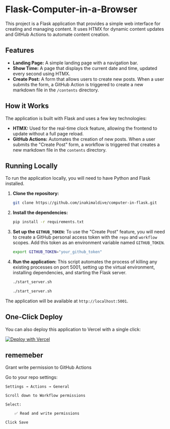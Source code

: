 # Flask-Computer-in-a-Browser

This project is a Flask application that provides a simple web interface for creating and managing content. It uses HTMX for dynamic content updates and GitHub Actions to automate content creation.

## Features

- **Landing Page:** A simple landing page with a navigation bar.
- **Show Time:** A page that displays the current date and time, updated every second using HTMX.
- **Create Post:** A form that allows users to create new posts. When a user submits the form, a GitHub Action is triggered to create a new markdown file in the `/contents` directory.

## How it Works

The application is built with Flask and uses a few key technologies:

- **HTMX:** Used for the real-time clock feature, allowing the frontend to update without a full page reload.
- **GitHub Actions:** Automates the creation of new posts. When a user submits the "Create Post" form, a workflow is triggered that creates a new markdown file in the `contents` directory.

## Running Locally

To run the application locally, you will need to have Python and Flask installed.

1.  **Clone the repository:**
    ```bash
    git clone https://github.com/inakimaldive/computer-in-flask.git
    ```
2.  **Install the dependencies:**
    ```bash
    pip install -r requirements.txt
    ```
3.  **Set up the `GITHUB_TOKEN`:**
    To use the "Create Post" feature, you will need to create a GitHub personal access token with the `repo` and `workflow` scopes. Add this token as an environment variable named `GITHUB_TOKEN`.
    ```bash
    export GITHUB_TOKEN="your_github_token"
    ```
4.  **Run the application:**
    This script automates the process of killing any existing processes on port 5001, setting up the virtual environment, installing dependencies, and starting the Flask server.
    ```bash
    ./start_server.sh
    ```
    ```bash
    ./start_server.sh
    ```
The application will be available at `http://localhost:5001`.

## One-Click Deploy

You can also deploy this application to Vercel with a single click:

[![Deploy with Vercel](https://vercel.com/button)](https://vercel.com/new/clone?repository-url=https%3A%2F%2Fgithub.com%2Finakimaldive%2Fcomputer-in-flask)


## rememeber

Grant write permission to GitHub Actions

Go to your repo settings:

    Settings → Actions → General

    Scroll down to Workflow permissions

    Select:

        ✅ Read and write permissions

    Click Save
